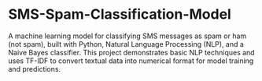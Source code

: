 # SMS-Spam-Classification-Model
A machine learning model for classifying SMS messages as spam or ham (not spam), built with Python, Natural Language Processing (NLP), and a Naive Bayes classifier. This project demonstrates basic NLP techniques and uses TF-IDF to convert textual data into numerical format for model training and predictions.
